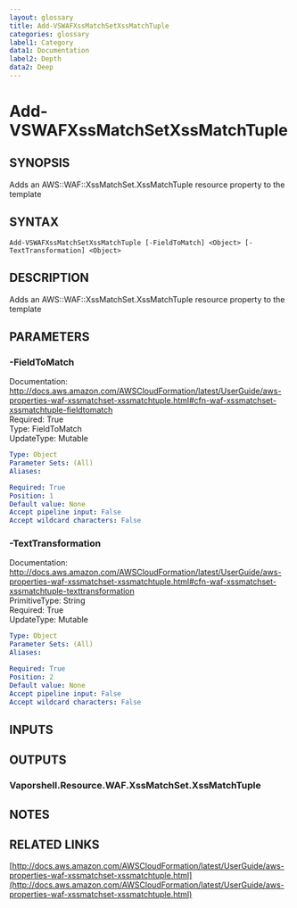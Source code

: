 ```yaml
---
layout: glossary
title: Add-VSWAFXssMatchSetXssMatchTuple
categories: glossary
label1: Category
data1: Documentation
label2: Depth
data2: Deep
---
```


# Add-VSWAFXssMatchSetXssMatchTuple

## SYNOPSIS
Adds an AWS::WAF::XssMatchSet.XssMatchTuple resource property to the template

## SYNTAX

```
Add-VSWAFXssMatchSetXssMatchTuple [-FieldToMatch] <Object> [-TextTransformation] <Object>
```

## DESCRIPTION
Adds an AWS::WAF::XssMatchSet.XssMatchTuple resource property to the template

## PARAMETERS

### -FieldToMatch
Documentation: http://docs.aws.amazon.com/AWSCloudFormation/latest/UserGuide/aws-properties-waf-xssmatchset-xssmatchtuple.html#cfn-waf-xssmatchset-xssmatchtuple-fieldtomatch    
Required: True    
Type: FieldToMatch    
UpdateType: Mutable

```yaml
Type: Object
Parameter Sets: (All)
Aliases: 

Required: True
Position: 1
Default value: None
Accept pipeline input: False
Accept wildcard characters: False
```

### -TextTransformation
Documentation: http://docs.aws.amazon.com/AWSCloudFormation/latest/UserGuide/aws-properties-waf-xssmatchset-xssmatchtuple.html#cfn-waf-xssmatchset-xssmatchtuple-texttransformation    
PrimitiveType: String    
Required: True    
UpdateType: Mutable

```yaml
Type: Object
Parameter Sets: (All)
Aliases: 

Required: True
Position: 2
Default value: None
Accept pipeline input: False
Accept wildcard characters: False
```

## INPUTS

## OUTPUTS

### Vaporshell.Resource.WAF.XssMatchSet.XssMatchTuple

## NOTES

## RELATED LINKS

[http://docs.aws.amazon.com/AWSCloudFormation/latest/UserGuide/aws-properties-waf-xssmatchset-xssmatchtuple.html](http://docs.aws.amazon.com/AWSCloudFormation/latest/UserGuide/aws-properties-waf-xssmatchset-xssmatchtuple.html)

